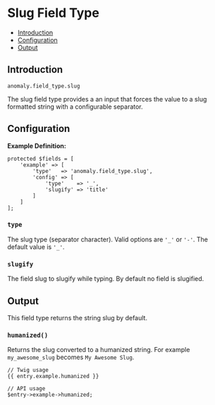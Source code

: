 # Slug Field Type

- [Introduction](#introduction)
- [Configuration](#configuration)
- [Output](#output)


<a name="introduction"></a>
## Introduction

`anomaly.field_type.slug`

The slug field type provides a an input that forces the value to a slug formatted string with a configurable separator.


<a name="configuration"></a>
## Configuration

**Example Definition:**

    protected $fields = [
        'example' => [
            'type'   => 'anomaly.field_type.slug',
            'config' => [
                'type'    => '_',
                'slugify' => 'title'
            ]
        ]
    ];

### `type`

The slug type (separator character). Valid options are `'_'` or `'-'`. The default value is `'_'`.

### `slugify`

The field slug to slugify while typing. By default no field is slugified.


<a name="output"></a>
## Output

This field type returns the string slug by default.

### `humanized()`

Returns the slug converted to a humanized string. For example `my_awesome_slug` becomes `My Awesome Slug`. 

    // Twig usage
    {{ entry.example.humanized }}
    
    // API usage
    $entry->example->humanized;
